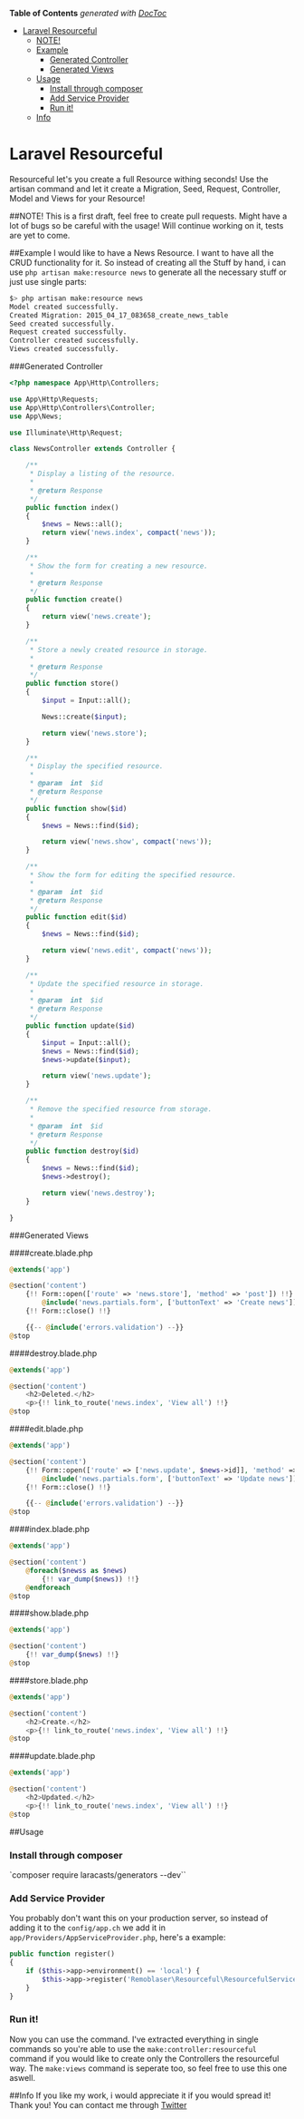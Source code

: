 <!-- START doctoc generated TOC please keep comment here to allow auto update -->
<!-- DON'T EDIT THIS SECTION, INSTEAD RE-RUN doctoc TO UPDATE -->
**Table of Contents**  *generated with [DocToc](https://github.com/thlorenz/doctoc)*

- [Laravel Resourceful](#laravel-resourceful)
  - [NOTE!](#note)
  - [Example](#example)
    - [Generated Controller](#generated-controller)
    - [Generated Views](#generated-views)
  - [Usage](#usage)
    - [Install through composer](#install-through-composer)
    - [Add Service Provider](#add-service-provider)
    - [Run it!](#run-it)
  - [Info](#info)

<!-- END doctoc generated TOC please keep comment here to allow auto update -->

# Laravel Resourceful 
Resourceful let's you create a full Resource withing seconds!
Use the artisan command and let it create a Migration, Seed, Request, Controller, Model and Views for your Resource!


##NOTE!
This is a first draft, feel free to create pull requests. Might have a lot of bugs so be careful with the usage!
Will continue working on it, tests are yet to come.


##Example
I would like to have a News Resource. I want to have all the CRUD functionality for it. So instead of creating all the Stuff by hand, i can use `php artisan make:resource news` to generate all the necessary stuff or just use single parts:

```bash
$> php artisan make:resource news
Model created successfully.
Created Migration: 2015_04_17_083658_create_news_table
Seed created successfully.
Request created successfully.
Controller created successfully.
Views created successfully.
```

###Generated Controller
```php
<?php namespace App\Http\Controllers;

use App\Http\Requests;
use App\Http\Controllers\Controller;
use App\News;

use Illuminate\Http\Request;

class NewsController extends Controller {

	/**
	 * Display a listing of the resource.
	 *
	 * @return Response
	 */
	public function index()
	{
	    $news = News::all();
		return view('news.index', compact('news'));
	}

	/**
	 * Show the form for creating a new resource.
	 *
	 * @return Response
	 */
	public function create()
	{
		return view('news.create');
	}

	/**
	 * Store a newly created resource in storage.
	 *
	 * @return Response
	 */
	public function store()
	{
		$input = Input::all();

		News::create($input);

		return view('news.store');
	}

	/**
	 * Display the specified resource.
	 *
	 * @param  int  $id
	 * @return Response
	 */
	public function show($id)
	{
		$news = News::find($id);

		return view('news.show', compact('news'));
	}

	/**
	 * Show the form for editing the specified resource.
	 *
	 * @param  int  $id
	 * @return Response
	 */
	public function edit($id)
	{
		$news = News::find($id);

        return view('news.edit', compact('news'));
	}

	/**
	 * Update the specified resource in storage.
	 *
	 * @param  int  $id
	 * @return Response
	 */
	public function update($id)
	{
		$input = Input::all();
        $news = News::find($id);
        $news->update($input);

        return view('news.update');
	}

	/**
	 * Remove the specified resource from storage.
	 *
	 * @param  int  $id
	 * @return Response
	 */
	public function destroy($id)
	{
		$news = News::find($id);
		$news->destroy();

		return view('news.destroy');
	}

}
````

###Generated Views

####create.blade.php
```php
@extends('app')

@section('content')
    {!! Form::open(['route' => 'news.store'], 'method' => 'post']) !!}
        @include('news.partials.form', ['buttonText' => 'Create news'])
    {!! Form::close() !!}

    {{-- @include('errors.validation') --}}
@stop
```

####destroy.blade.php
```php
@extends('app')

@section('content')
    <h2>Deleted.</h2>
    <p>{!! link_to_route('news.index', 'View all') !!}
@stop
```

####edit.blade.php
```php
@extends('app')

@section('content')
    {!! Form::open(['route' => ['news.update', $news->id]], 'method' => 'post']) !!}
        @include('news.partials.form', ['buttonText' => 'Update news'])
    {!! Form::close() !!}

    {{-- @include('errors.validation') --}}
@stop
```

####index.blade.php
```php
@extends('app')

@section('content')
    @foreach($newss as $news)
        {!! var_dump($news)) !!}
    @endforeach
@stop
```

####show.blade.php
```php
@extends('app')

@section('content')
    {!! var_dump($news) !!}
@stop
```

####store.blade.php
```php
@extends('app')

@section('content')
    <h2>Create.</h2>
    <p>{!! link_to_route('news.index', 'View all') !!}
@stop
```

####update.blade.php
```php
@extends('app')

@section('content')
    <h2>Updated.</h2>
    <p>{!! link_to_route('news.index', 'View all') !!}
@stop
```


##Usage
### Install through composer
`composer require laracasts/generators --dev``

### Add Service Provider
You probably don't want this on your production server, so instead of adding it to the `config/app.ch` we add it in `app/Providers/AppServiceProvider.php`, here's a example:

```php
public function register()
{
    if ($this->app->environment() == 'local') {
        $this->app->register('Remoblaser\Resourceful\ResourcefulServiceProvider');
    }
}
```

### Run it!
Now you can use the command. I've extracted everything in single commands so you're able to use the `make:controller:resourceful` command if you would like to create only the Controllers the resourceful way.
The `make:views` command is seperate too, so feel free to use this one aswell.


##Info
If you like my work, i would appreciate it if you would spread it! Thank you!
You can contact me through [Twitter](https://twitter.com/remoblaser)

